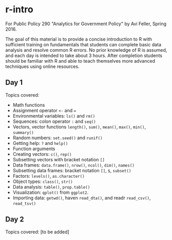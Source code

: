 # r-intro
For Public Policy 290 "Analytics for Government Policy" by Avi Feller, Spring 2016.

The goal of this material is to provide a concise introduction to R with sufficient training on fundamentals that students can complete basic data analysis and resolve common R errors. No prior knowledge of R is assumed, and each day is intended to take about 3 hours. After completion students should be familiar with R and able to teach themselves more advanced techniques using online resources.

## Day 1

Topics covered:

* Math functions
* Assignment operator `<-` and `=`
* Environmental variables: `ls()` and `rm()`
* Sequences: colon operator `:` and `seq()`
* Vectors, vector functions `length()`, `sum()`, `mean()`, `max()`, `min()`, `summary()`
* Random numbers: `set.seed()` and `runif()`
* Getting help: `?` and `help()`
* Function arguments
* Creating vectors: `c()`, `rep()`
* Subsetting vectors with bracket notation `[]`
* Data frames: `data.frame()`, `nrow()`, `ncol()`, `dim()`, `names()`
* Subsetting data frames: bracket notation `[]`, `$`, `subset()`
* Factors: `levels()`, `as.character()`
* Object types: `class()`, `str()`
* Data analysis: `table()`, `prop.table()`
* Visualization: `qplot()` from `ggplot2`.
* Importing data: `getwd()`, haven `read_dta()`, and readr `read_csv()`, `read_tsv()`

## Day 2

Topics covered: [to be added]
